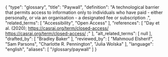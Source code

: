 {
    "type": "glossary",
    "title": "Paywall",
    "definition": "A technological barrier that permits access to information only to individuals who have paid - either personally, or via an organisation - a designated fee or subscription .",
    "related_terms": [
        "Accessibility",
        "Open Access"
    ],
    "references": [
        "Day et al. (2020); https://casrai.org/term/closed-access/ https://casrai.org/term/closed-access/ ;"
    ],
    "alt_related_terms": [
        null
    ],
    "drafted_by": [
        "Bradley Baker"
    ],
    "reviewed_by": [
        "Mahmoud Elsherif",
        "Sam Parsons",
        "Charlotte R. Pennington",
        "Julia Wolska"
    ],
    "language": "english",
    "aliases": [
        "/glossary/paywall"
    ]
}